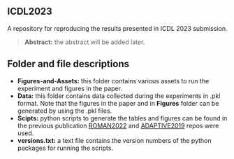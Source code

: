 ## ICDL2023

A repository for reproducing the results presented in ICDL 2023 submission.

> **Abstract:** the abstract will be added later.


## Folder and file descriptions
+ **Figures-and-Assets:** this folder contains various assets to run the experiment and figures in the paper.  
+ **Data:** this folder contains data collected during the experiments in .pkl format. Note that the figures in the paper and in **Figures** folder can be generated by using the .pkl files. 
+ **Scipts:** python scripts to generate the tables and figures can be found in the previous publication [ROMAN2022](https://github.com/muratkirtay/RoMAN2021) and [ADAPTIVE2019](https://github.com/muratkirtay/ADAPTIVE2019) repos were used.  
+ **versions.txt:** a text file contains the version numbers of the python packages for running the scripts.

